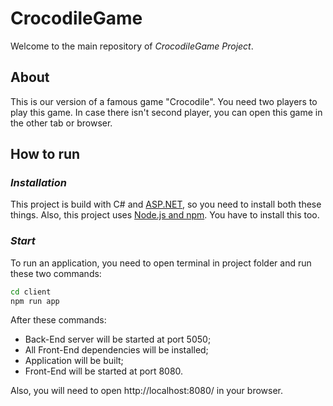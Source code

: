 # CrocodileGame
Welcome to the main repository of _CrocodileGame Project_.

## About
This is our version of a famous game "Crocodile". You need two players to play this game. In case there isn't second player, you can open this game in the other tab or browser.

## How to run
### _Installation_
This project is build with C# and [ASP.NET](https://dotnet.microsoft.com/download), so you need to install both these things.
Also, this project uses [Node.js and npm](https://nodejs.org/en/). You have to install this too.

### _Start_
To run an application, you need to open terminal in project folder and run these two commands:
```sh
cd client
npm run app
```
After these commands:
- Back-End server will be started at port 5050;
- All Front-End dependencies will be installed;
- Application will be built;
- Front-End will be started at port 8080.

Also, you will need to open http://localhost:8080/ in your browser.

